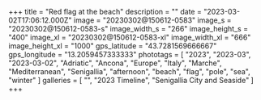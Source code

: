 +++
title = "Red flag at the beach"
description = ""
date = "2023-03-02T17:06:12.000Z"
image = "20230302@150612-0583"
image_s = "20230302@150612-0583-s"
image_width_s = "266"
image_height_s = "400"
image_xl = "20230302@150612-0583-xl"
image_width_xl = "666"
image_height_xl = "1000"
gps_latitude = "43.7281569666667"
gps_longitude = "13.2059457333333"
phototags = [ "2023", "2023-03", "2023-03-02", "Adriatic", "Ancona", "Europe", "Italy", "Marche", "Mediterranean", "Senigallia", "afternoon", "beach", "flag", "pole", "sea", "winter" ]
galleries = [ "", "2023 Timeline", "Senigallia City and Seaside" ]
+++
